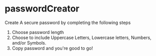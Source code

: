 # passwordCreator
Create A secure password by completing the following steps
1. Choose password length
2. Choose to include Uppercase Letters, Lowercase letters, Numbers, and/or Symbols.
3. Copy password and you're good to go!
